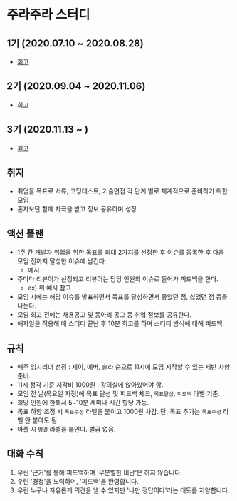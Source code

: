 # 주라주라 스터디

## 1기 (2020.07.10 ~ 2020.08.28)
- [회고](https://github.com/guswns1659/JuraJura/issues/57)

## 2기 (2020.09.04 ~ 2020.11.06)
- [회고](https://github.com/guswns1659/JuraJura/issues/58)

## 3기 (2020.11.13 ~ )
- [회고](https://github.com/guswns1659/JuraJura/issues/138)

## 취지
- 취업을 목표로 서류, 코딩테스트, 기술면접 각 단계 별로 체계적으로 준비하기 위한 모임
- 혼자보단 함께 자극을 받고 정보 공유하며 성장

## 액션 플랜
- 1주 간 개발자 취업을 위한 목표를 최대 2가지를 선정한 후 이슈를 등록한 후 다음 모임 전까지 달성한 이슈에 남긴다. 
  - [예시](https://github.com/guswns1659/Feedback/issues/1)
- 주마다 리뷰어가 선정되고 리뷰어는 담당 인원의 이슈로 들어가 피드백을 한다. 
  - ex) 위 예시 참고 
- 모임 시에는 해당 이슈를 발표하면서 목표를 달성하면서 좋았던 점, 싫었던 점 등을 나눈다.
- 모임 회고 전에는 채용공고 및 동아리 공고 등 취업 정보를 공유한다.
- 애자일을 적용해 매 스터디 끝난 후 10분 회고를 하며 스터디 방식에 대해 피드백.

## 규칙 
- 매주 임시리더 선정 : 제이, 에버, 솔라 순으로 11시에 모임 시작할 수 있는 제반 사항 준비.
- 11시 정각 기준 지각비 1000원 : 강의실에 앉아있어야 함. 
- 모임 전 날(목요일 자정)에 목표 달성 및 피드백 체크, `목표달성`, `피드백` 라벨 기준. 
- 희망 인원에 한해서 5~10분 세미나 시간 할당 가능.
- 목표 하향 조정 시 `목표수정` 라벨을 붙이고 1000원 차감.  단, 목표 추가는 `목표수정` 라벨 안 붙여도 됨. 
- 아플 시 `병결` 라벨을 붙인다. 벌금 없음.

## 대화 수칙

1. 우린 '근거'를 통해 피드백하며 '무분별한 비난'은 하지 않습니다. 
2. 우린 '경청'을 노력하며, '피드백'을 환영합니다. 
3. 우린 누구나 자유롭게 의견을 낼 수 있지만 '나만 정답이다'라는 태도를 지양합니다. 
